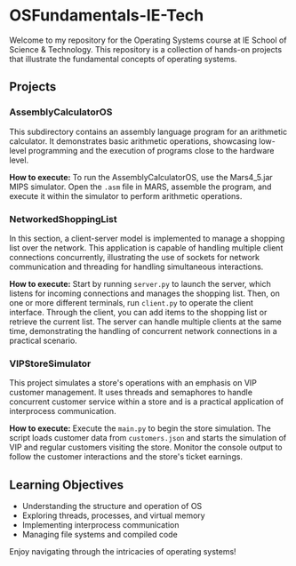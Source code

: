 # OSFundamentals-IE-Tech

Welcome to my repository for the Operating Systems course at IE School of Science & Technology. This repository is a collection of hands-on projects that illustrate the fundamental concepts of operating systems.

## Projects

### AssemblyCalculatorOS
This subdirectory contains an assembly language program for an arithmetic calculator. It demonstrates basic arithmetic operations, showcasing low-level programming and the execution of programs close to the hardware level.

**How to execute:**
To run the AssemblyCalculatorOS, use the Mars4_5.jar MIPS simulator. Open the `.asm` file in MARS, assemble the program, and execute it within the simulator to perform arithmetic operations.

### NetworkedShoppingList
In this section, a client-server model is implemented to manage a shopping list over the network. This application is capable of handling multiple client connections concurrently, illustrating the use of sockets for network communication and threading for handling simultaneous interactions.

**How to execute:**
Start by running `server.py` to launch the server, which listens for incoming connections and manages the shopping list. Then, on one or more different terminals, run `client.py` to operate the client interface. Through the client, you can add items to the shopping list or retrieve the current list. The server can handle multiple clients at the same time, demonstrating the handling of concurrent network connections in a practical scenario.

### VIPStoreSimulator
This project simulates a store's operations with an emphasis on VIP customer management. It uses threads and semaphores to handle concurrent customer service within a store and is a practical application of interprocess communication.

**How to execute:**
Execute the `main.py` to begin the store simulation. The script loads customer data from `customers.json` and starts the simulation of VIP and regular customers visiting the store. Monitor the console output to follow the customer interactions and the store's ticket earnings.

## Learning Objectives
- Understanding the structure and operation of OS
- Exploring threads, processes, and virtual memory
- Implementing interprocess communication
- Managing file systems and compiled code

Enjoy navigating through the intricacies of operating systems!
